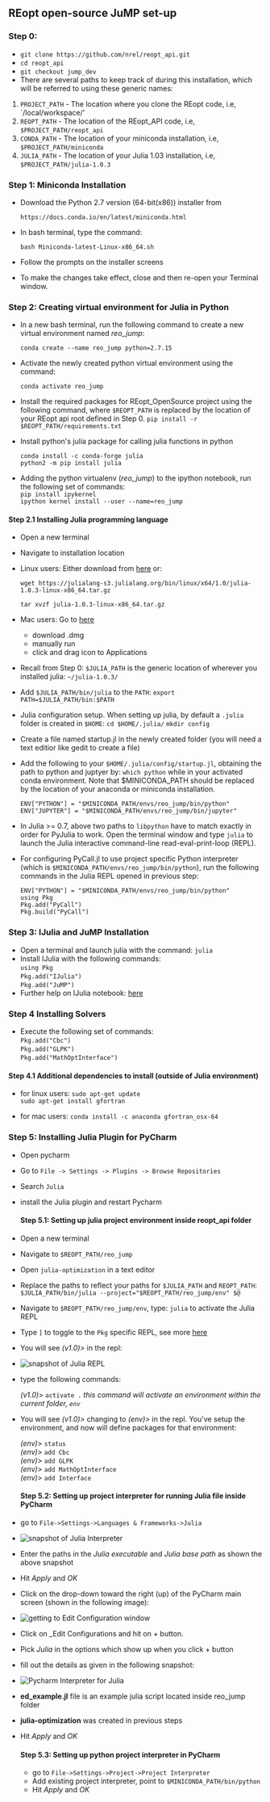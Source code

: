 ## REopt open-source JuMP set-up 

### Step 0: 
- `git clone https://github.com/nrel/reopt_api.git`  
- `cd reopt_api`  
- `git checkout jump_dev`  
- There are several paths to keep track of during this installation, which will be referred to using these generic names:
1. `PROJECT_PATH` - The location where you clone the REopt code, i.e, `/local/workspace/'
2. `REOPT_PATH` - The location of the REopt_API code, i.e, `$PROJECT_PATH/reopt_api`
3. `CONDA_PATH` - The location of your miniconda installation, i.e, `$PROJECT_PATH/miniconda`
4. `JULIA_PATH` - The location of your Julia 1.03 installation, i.e, `$PROJECT_PATH/julia-1.0.3`


### Step 1: Miniconda Installation
- Download the Python 2.7 version (64-bit(x86)) installer from

     `https://docs.conda.io/en/latest/miniconda.html`

- In bash terminal, type the command:

     `bash Miniconda-latest-Linux-x86_64.sh`

- Follow the prompts on the installer screens
- To make the changes take effect, close and then re-open your Terminal window.


### Step 2: Creating virtual environment for Julia in  **Python**

- In a new bash terminal, run the following command to create a new virtual environment named *reo_jump*:  

    `conda create --name reo_jump python=2.7.15`
  
 - Activate the newly created python virtual environment using the command:  

    `conda activate reo_jump`

- Install the required packages for REopt_OpenSource project using the following command, where `$REOPT_PATH` is replaced by the location of your REopt api root defined in Step 0.
    `pip install -r $REOPT_PATH/requirements.txt`

- Install python's julia package for calling julia functions in python  

    `conda install -c conda-forge julia`  
    `python2 -m pip install julia`

- Adding the python virtualenv (_reo_jump_)  to the ipython notebook, run the following set of commands:  
    `pip install ipykernel`  
    `ipython kernel install --user --name=reo_jump`
 
#### Step 2.1 Installing Julia programming language
- Open a new terminal
- Navigate to installation location
- Linux users: Either download from <a href="https://julialang.org/downloads" target="blank">here</a> or:  

     `wget https://julialang-s3.julialang.org/bin/linux/x64/1.0/julia-1.0.3-linux-x86_64.tar.gz`

    `tar xvzf julia-1.0.3-linux-x86_64.tar.gz`
- Mac users: Go to <a href="https://julialang.org/downloads" target="blank">here</a> 
    - download .dmg 
    - manually run
    - click and drag icon to Applications
- Recall from Step 0: `$JULIA_PATH` is the generic location of wherever you installed julia: `~/julia-1.0.3/`
- Add `$JULIA_PATH/bin/julia` to the `PATH`: `export PATH=$JULIA_PATH/bin:$PATH`
   
- Julia configuration setup.  When setting up julia, by default a `.julia` folder is created in `$HOME`:
     `cd $HOME/.julia/`
     `mkdir config`

- Create a file named startup.jl in the newly created folder (you will need a text editior like gedit to create a file)
- Add the following to your `$HOME/.julia/config/startup.jl`, obtaining the path to python and juptyer by: `which python` while in your activated conda environment.  Note that $MINICONDA_PATH should be replaced by the location of your anaconda or miniconda installation.

    `ENV["PYTHON"] = "$MINICONDA_PATH/envs/reo_jump/bin/python"`  
    `ENV["JUPYTER"] = "$MINICONDA_PATH/envs/reo_jump/bin/jupyter"`

- In Julia >= 0.7, above two paths to `libpython` have to match exactly in order for PyJulia to work. Open the terminal window and type `julia` to launch the Julia interactive command-line read-eval-print-loop (REPL).  
- For configuring PyCall.jl to use project specific Python interpreter (which is `$MINICONDA_PATH/envs/reo_jump/bin/python`), run the following commands in the Julia REPL opened in previous step:  

    `ENV["PYTHON"] = "$MINICONDA_PATH/envs/reo_jump/bin/python"`  
    `using Pkg`  
    `Pkg.add("PyCall")`  
    `Pkg.build("PyCall")`    

### Step 3: IJulia and JuMP Installation

- Open a terminal and launch julia with the command: `julia`
- Install IJulia with the following commands:  
     `using Pkg`  
     `Pkg.add("IJulia")`  
     `Pkg.add("JuMP")`  
- Further help on IJulia notebook:  [here](https://github.com/JuliaLang/IJulia.jl)

### Step 4 Installing Solvers
- Execute the following set of commands:  
     `Pkg.add("Cbc")`  
     `Pkg.add("GLPK")`  
     `Pkg.add("MathOptInterface")`   

#### Step 4.1 Additional dependencies to install (outside of Julia environment)

- for linux users:
    `sudo apt-get update`  
    `sudo apt-get install gfortran`
 
- for mac users:
    `conda install -c anaconda gfortran_osx-64`

### Step 5: Installing **Julia Plugin** for PyCharm
- Open pycharm
- Go to `File -> Settings -> Plugins -> Browse Repositories`
- Search `Julia`
- install the Julia plugin and restart Pycharm

  #### Step 5.1: Setting up julia project environment inside reopt_api folder
- Open a new terminal
- Navigate to `$REOPT_PATH/reo_jump`
- Open `julia-optimization` in a text editor
- Replace the paths to reflect your paths for `$JULIA_PATH` and `REOPT_PATH`: `$JULIA_PATH/bin/julia --project="$REOPT_PATH/reo_jump/env" $@`
- Navigate to `$REOPT_PATH/reo_jump/env`, type: `julia` to activate the Julia REPL
- Type `]` to toggle to the `Pkg` specific REPL, see more [here](https://docs.julialang.org/en/v1/stdlib/Pkg/index.html)
- You will see *_(v1.0)>_* in the repl:
- ![snapshot of Julia REPL](julia_REPL.png)  
- type the following commands:

     *_(v1.0)_*>  `activate .`  _this command will activate an environment within the current folder, `env`_
     
- You will see *_(v1.0)>_* changing to *_(env)>_* in the repl.  You've setup the environment, and now will define packages for that environment:

     *_(env)_*>  `status`  
     *_(env)_*>  `add Cbc`  
     *_(env)_*>  `add GLPK`  
     *_(env)_*>  `add MathOptInterface`  
     *_(env)_*>   `add Interface`  


  #### Step 5.2: Setting up project interpreter for running Julia file inside PyCharm
- go to `File->Settings->Languages & Frameworks->Julia`
- ![snapshot of Julia Interpreter](Pycharm_Julia_Interpreter_setting.png)  
- Enter the paths in the  _Julia executable_ and _Julia base path_ as shown the above snapshot
- Hit _Apply_ and _OK_
- Click on the drop-down toward the right (up) of the PyCharm main screen (shown in the following  image):  
- ![getting to _Edit Configuration_ window](edit_config_1.png)  
- Click on _Edit Configurations and hit on + button.
- Pick _Julia_ in the options which show up when you click + button
- fill out the details as given in the following snapshot:  
- ![Pycharm Interpreter for Julia](edit_config_2.png)  
- __ed_example.jl__ file is an example julia script located inside reo_jump folder
- __julia-optimization__ was created in previous steps
- Hit _Apply_ and _OK_  

  #### Step 5.3: Setting up python project interpreter in PyCharm
  - go to `File->Settings->Project->Project Interpreter`
  - Add existing project interpreter, point to `$MINICONDA_PATH/bin/python`
  - Hit _Apply_ and _OK_

